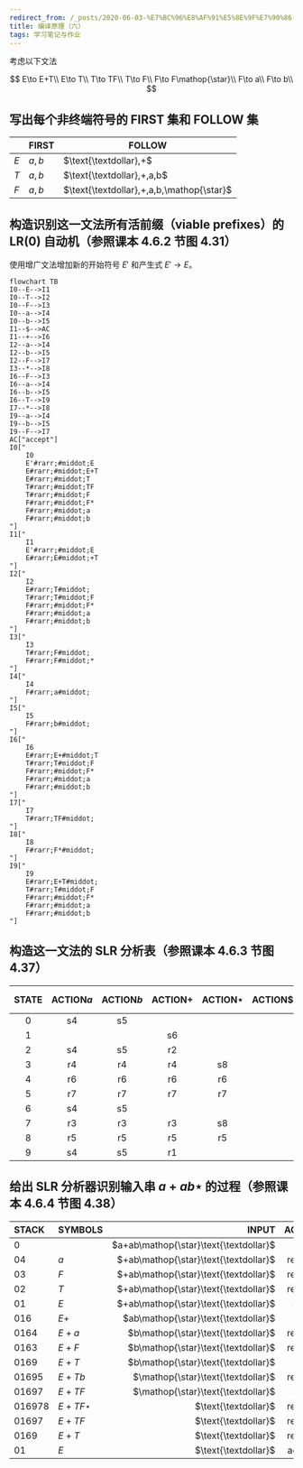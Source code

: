 ```yaml
---
redirect_from: /_posts/2020-06-03-%E7%BC%96%E8%AF%91%E5%8E%9F%E7%90%86-%E5%85%AD/
title: 编译原理（六）
tags: 学习笔记与作业
---
```


考虑以下文法

$$
E\to E+T\\
E\to T\\
T\to TF\\
T\to F\\
F\to F\mathop{\star}\\
F\to a\\
F\to b\\
$$

## 写出每个非终端符号的 FIRST 集和 FOLLOW 集

|     | FIRST | FOLLOW                                    |
| --- | ----- | ----------------------------------------- |
| $E$ | $a,b$ | $\text{\textdollar},+$                    |
| $T$ | $a,b$ | $\text{\textdollar},+,a,b$                |
| $F$ | $a,b$ | $\text{\textdollar},+,a,b,\mathop{\star}$ |

## 构造识别这一文法所有活前缀（viable prefixes）的 LR(0) 自动机（参照课本 4.6.2 节图 4.31）

使用增广文法增加新的开始符号 $E'$ 和产生式 $E'\to E$。

```mermaid
flowchart TB
I0--E-->I1
I0--T-->I2
I0--F-->I3
I0--a-->I4
I0--b-->I5
I1--$-->AC
I1--+-->I6
I2--a-->I4
I2--b-->I5
I2--F-->I7
I3--*-->I8
I6--F-->I3
I6--a-->I4
I6--b-->I5
I6--T-->I9
I7--*-->I8
I9--a-->I4
I9--b-->I5
I9--F-->I7
AC["accept"]
I0["
    I0
    E'#rarr;#middot;E
    E#rarr;#middot;E+T
    E#rarr;#middot;T
    T#rarr;#middot;TF
    T#rarr;#middot;F
    F#rarr;#middot;F*
    F#rarr;#middot;a
    F#rarr;#middot;b
"]
I1["
    I1
    E'#rarr;#middot;E
    E#rarr;E#middot;+T
"]
I2["
    I2
    E#rarr;T#middot;
    T#rarr;T#middot;F
    F#rarr;#middot;F*
    F#rarr;#middot;a
    F#rarr;#middot;b
"]
I3["
    I3
    T#rarr;F#middot;
    F#rarr;F#middot;*
"]
I4["
    I4
    F#rarr;a#middot;
"]
I5["
    I5
    F#rarr;b#middot;
"]
I6["
    I6
    E#rarr;E+#middot;T
    T#rarr;T#middot;F
    F#rarr;#middot;F*
    F#rarr;#middot;a
    F#rarr;#middot;b
"]
I7["
    I7
    T#rarr;TF#middot;
"]
I8["
    I8
    F#rarr;F*#middot;
"]
I9["
    I9
    E#rarr;E+T#middot;
    T#rarr;T#middot;F
    F#rarr;#middot;F*
    F#rarr;#middot;a
    F#rarr;#middot;b
"]
```

## 构造这一文法的 SLR 分析表（参照课本 4.6.3 节图 4.37）

| STATE | ACTION$a$ | ACTION$b$ | ACTION$+$ | ACTION$\mathop{\star}$ | ACTION$\text{\textdollar}$ | GOTO E | GOTO T | GOTO F |
| :---: | :-------: | :-------: | :-------: | :--------------------: | :------------------------: | :----: | :----: | :----: |
|   0   |    s4     |    s5     |           |                        |                            |   1    |   2    |   3    |
|   1   |           |           |    s6     |                        |           accept           |        |        |        |
|   2   |    s4     |    s5     |    r2     |                        |             r2             |        |        |   7    |
|   3   |    r4     |    r4     |    r4     |           s8           |             r4             |        |        |
|   4   |    r6     |    r6     |    r6     |           r6           |             r6             |        |        |        |
|   5   |    r7     |    r7     |    r7     |           r7           |             r7             |        |        |        |
|   6   |    s4     |    s5     |           |                        |                            |   9    |   3    |
|   7   |    r3     |    r3     |    r3     |           s8           |             r3             |        |        |        |
|   8   |    r5     |    r5     |    r5     |           r5           |             r5             |        |        |        |
|   9   |    s4     |    s5     |    r1     |                        |             r1             |        |        |   7    |

## 给出 SLR 分析器识别输入串 $a+ab\mathop{\star}$ 的过程（参照课本 4.6.4 节图 4.38）

| STACK  | SYMBOLS              |                                  INPUT | ACTION |
| :----- | :------------------- | -------------------------------------: | :----: |
| 0      |                      | $a+ab\mathop{\star}\text{\textdollar}$ | shift  |
| 04     | $a$                  |  $+ab\mathop{\star}\text{\textdollar}$ | reduce |
| 03     | $F$                  |  $+ab\mathop{\star}\text{\textdollar}$ | reduce |
| 02     | $T$                  |  $+ab\mathop{\star}\text{\textdollar}$ | reduce |
| 01     | $E$                  |  $+ab\mathop{\star}\text{\textdollar}$ | shift  |
| 016    | $E+$                 |   $ab\mathop{\star}\text{\textdollar}$ | shift  |
| 0164   | $E+a$                |    $b\mathop{\star}\text{\textdollar}$ | reduce |
| 0163   | $E+F$                |    $b\mathop{\star}\text{\textdollar}$ | reduce |
| 0169   | $E+T$                |    $b\mathop{\star}\text{\textdollar}$ | shift  |
| 01695  | $E+Tb$               |     $\mathop{\star}\text{\textdollar}$ | reduce |
| 01697  | $E+TF$               |     $\mathop{\star}\text{\textdollar}$ | shift  |
| 016978 | $E+TF\mathop{\star}$ |                   $\text{\textdollar}$ | reduce |
| 01697  | $E+TF$               |                   $\text{\textdollar}$ | reduce |
| 0169   | $E+T$                |                   $\text{\textdollar}$ | reduce |
| 01     | $E$                  |                   $\text{\textdollar}$ | accept |
